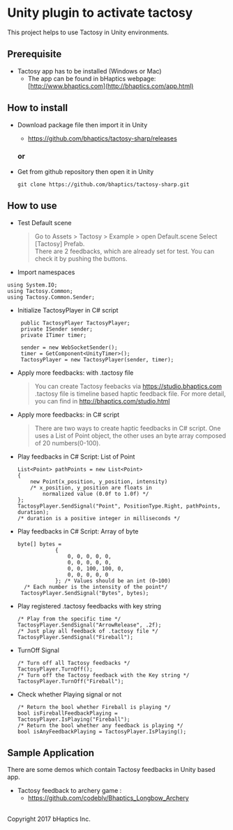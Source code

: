 # Unity plugin to activate tactosy
This project helps to use Tactosy in Unity environments. 

## Prerequisite
* Tactosy app has to be installed (Windows or Mac)
   * The app can be found in
   bHaptics webpage: [http://www.bhaptics.com](http://bhaptics.com/app.html)

## How to install
* Download package file then import it in Unity
    * https://github.com/bhaptics/tactosy-sharp/releases
  ### or
* Get from github repository then open it in Unity

    ```
    git clone https://github.com/bhaptics/tactosy-sharp.git
    ```

## How to use
* Test Default scene 

    >Go to Assets > Tactosy > Example > open Default.scene
    Select [Tactosy] Prefab.<br/>
    There are 2 feedbacks, which are already set for test.
    You can check it by pushing the buttons.

* Import namespaces
```
using System.IO;
using Tactosy.Common;
using Tactosy.Common.Sender;
```
    
* Initialize TactosyPlayer in C# script
    ```
     public TactosyPlayer TactosyPlayer;
     private ISender sender;
     private ITimer timer;

     sender = new WebSocketSender();
     timer = GetComponent<UnityTimer>();
     TactosyPlayer = new TactosyPlayer(sender, timer);
    ```
    
* Apply more feedbacks: with .tactosy file
    
    >You can create Tactosy feebacks via https://studio.bhaptics.com
    .tactosy file is timeline based haptic feedback file.
    For more detail, you can find in http://bhaptics.com/studio.html

* Apply more feedbacks: in C# script
	> There are two ways to create haptic feedbacks in C# script.
	> One uses a List of Point object,
	> the other uses an byte array composed of 20 numbers(0-100).

* Play feedbacks in C# Script: List of Point
	```
    List<Point> pathPoints = new List<Point>
    {
    	new Point(x_position, y_position, intensity)
        /* x_position, y_position are floats in
        	normalized value (0.0f to 1.0f) */
    };
    TactosyPlayer.SendSignal("Point", PositionType.Right, pathPoints, duration);
    /* duration is a positive integer in milliseconds */
    ```
* Play feedbacks in C# Script: Array of byte
	```
    byte[] bytes =
                {
                    0, 0, 0, 0, 0,
                    0, 0, 0, 0, 0,
                    0, 0, 100, 100, 0,
                    0, 0, 0, 0, 0
                }; /* Values should be an int (0~100)
      /* Each number is the intensity of the point*/
     TactosyPlayer.SendSignal("Bytes", bytes);

    ```

* Play registered .tactosy feedbacks with key string
    ```
    /* Play from the specific time */
    TactosyPlayer.SendSignal("ArrowRelease", .2f);
    /* Just play all feedback of .tactosy file */
    TactosyPlayer.SendSignal("Fireball");
    ```

* TurnOff Signal
    ```
    /* Turn off all Tactosy feedbacks */
    TactosyPlayer.TurnOff();
    /* Turn off the Tactosy feedback with the Key string */
    TactosyPlayer.TurnOff("Fireball");
    ```

* Check whether Playing signal or not
    ```
    /* Return the bool whether Fireball is playing */
    bool isFireballFeedbackPlaying = TactosyPlayer.IsPlaying("Fireball");
    /* Return the bool whether any feedback is playing */
    bool isAnyFeedbackPlaying = TactosyPlayer.IsPlaying();
    ```
## Sample Application
There are some demos which contain Tactosy feedbacks in Unity based app.
* Tactosy feedback to archery game :
	* https://github.com/codeblv/Bhaptics_Longbow_Archery

<br>
Copyright 2017 bHaptics Inc.
